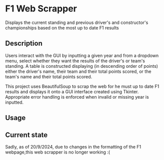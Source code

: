 # F1 Web Scrapper
Displays the current standing and previous driver's and constructor's championships based on the most up to date F1 results

## Description
Users interact with the GUI by inputting a given year and from a dropdown menu, select whether they want the results of the driver's or team's standing. A table is constructed displaying (in descending order of points) either the driver's name, their team and their total points scored, or the team's name and their total points scored. 

This project uses BeautifulSoup to scrap the web for he must up to date F1 results and displays it onto a GUI interface created using Tkinter. Appropriate error handling is enforced when invalid or missing year is inputted.  

## Usage 


## Current state
Sadly, as of 20/9/2024, due to changes in the formatting of the F1 webpage,this web scrapper is no longer working :(

